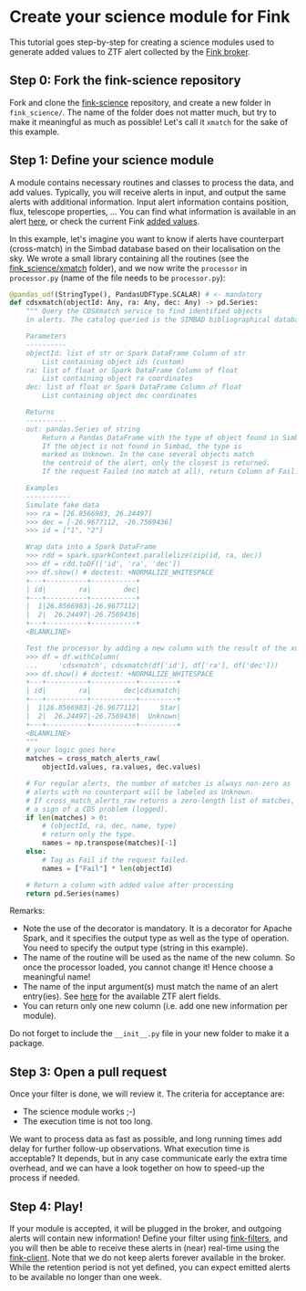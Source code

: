 # Create your science module for Fink

This tutorial goes step-by-step for creating a science modules used to generate added values to ZTF alert collected by the [Fink broker](https://github.com/astrolabsoftware/fink-broker).

## Step 0: Fork the fink-science repository

Fork and clone the [fink-science](https://github.com/astrolabsoftware/fink-science) repository, and create a new folder in `fink_science/`. The name of the folder does not matter much, but try to make it meaningful as much as possible! Let's call it `xmatch` for the sake of this example.

## Step 1: Define your science module

A module contains necessary routines and classes to process the data, and add values. Typically, you will receive alerts in input, and output the same alerts with additional information. Input alert information contains position, flux, telescope properties, ... You can find what information is available in an alert [here](../science/ztf_alerts.md), or check the current Fink [added values](../science/added_values.md).

In this example, let's imagine you want to know if alerts have counterpart (cross-match) in the Simbad database based on their localisation on the sky. We wrote a small library containing all the routines (see the [fink_science/xmatch](https://github.com/astrolabsoftware/fink-science/tree/master/fink_science/xmatch) folder), and we now write the `processor` in `processor.py` (name of the file needs to be `processor.py`):

```python
@pandas_udf(StringType(), PandasUDFType.SCALAR) # <- mandatory
def cdsxmatch(objectId: Any, ra: Any, dec: Any) -> pd.Series:
    """ Query the CDSXmatch service to find identified objects
    in alerts. The catalog queried is the SIMBAD bibliographical database.

    Parameters
    ----------
    objectId: list of str or Spark DataFrame Column of str
        List containing object ids (custom)
    ra: list of float or Spark DataFrame Column of float
        List containing object ra coordinates
    dec: list of float or Spark DataFrame Column of float
        List containing object dec coordinates

    Returns
    ----------
    out: pandas.Series of string
        Return a Pandas DataFrame with the type of object found in Simbad.
        If the object is not found in Simbad, the type is
        marked as Unknown. In the case several objects match
        the centroid of the alert, only the closest is returned.
        If the request Failed (no match at all), return Column of Fail.

    Examples
    -----------
    Simulate fake data
    >>> ra = [26.8566983, 26.24497]
    >>> dec = [-26.9677112, -26.7569436]
    >>> id = ["1", "2"]

    Wrap data into a Spark DataFrame
    >>> rdd = spark.sparkContext.parallelize(zip(id, ra, dec))
    >>> df = rdd.toDF(['id', 'ra', 'dec'])
    >>> df.show() # doctest: +NORMALIZE_WHITESPACE
    +---+----------+-----------+
    | id|        ra|        dec|
    +---+----------+-----------+
    |  1|26.8566983|-26.9677112|
    |  2|  26.24497|-26.7569436|
    +---+----------+-----------+
    <BLANKLINE>

    Test the processor by adding a new column with the result of the xmatch
    >>> df = df.withColumn(
    ... 	'cdsxmatch', cdsxmatch(df['id'], df['ra'], df['dec']))
    >>> df.show() # doctest: +NORMALIZE_WHITESPACE
    +---+----------+-----------+---------+
    | id|        ra|        dec|cdsxmatch|
    +---+----------+-----------+---------+
    |  1|26.8566983|-26.9677112|     Star|
    |  2|  26.24497|-26.7569436|  Unknown|
    +---+----------+-----------+---------+
    <BLANKLINE>
    """
    # your logic goes here
    matches = cross_match_alerts_raw(
        objectId.values, ra.values, dec.values)

    # For regular alerts, the number of matches is always non-zero as
    # alerts with no counterpart will be labeled as Unknown.
    # If cross_match_alerts_raw returns a zero-length list of matches, it is
    # a sign of a CDS problem (logged).
    if len(matches) > 0:
        # (objectId, ra, dec, name, type)
        # return only the type.
        names = np.transpose(matches)[-1]
    else:
        # Tag as Fail if the request failed.
        names = ["Fail"] * len(objectId)

    # Return a column with added value after processing
    return pd.Series(names)
```

Remarks:

- Note the use of the decorator is mandatory. It is a decorator for Apache Spark, and it specifies the output type as well as the type of operation. You need to specify the output type (string in this example).
- The name of the routine will be used as the name of the new column. So once the processor loaded, you cannot change it! Hence choose a meaningful name!
- The name of the input argument(s) must match the name of an alert entry(ies). See [here](https://zwickytransientfacility.github.io/ztf-avro-alert/schema.html) for the available ZTF alert fields.
- You can return only one new column (i.e. add one new information per module).

Do not forget to include the `__init__.py` file in your new folder to make it a package.

## Step 3: Open a pull request

Once your filter is done, we will review it. The criteria for acceptance are:

- The science module works ;-)
- The execution time is not too long.

We want to process data as fast as possible, and long running times add delay for further follow-up observations. What execution time is acceptable? It depends, but in any case communicate early the extra time overhead, and we can have a look together on how to speed-up the process if needed.

## Step 4: Play!

If your module is accepted, it will be plugged in the broker, and outgoing alerts will contain new information! Define your filter using [fink-filters](https://github.com/astrolabsoftware/fink-filters), and you will then be able to receive these alerts in (near) real-time using the [fink-client](https://github.com/astrolabsoftware/fink-client). Note that we do not keep alerts forever available in the broker. While the retention period is not yet defined, you can expect emitted alerts to be available no longer than one week.
